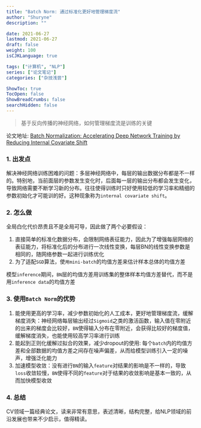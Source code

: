```yaml
---
title: "Batch Norm: 通过标准化更好地管理梯度流"
author: "Shuryne"
description: ""

date: 2021-06-27
lastmod: 2021-06-27
draft: false
weight: 100
isCJKLanguage: true

tags: ["计算机", "NLP"]
series: ["论文笔记"]
categories: ["杂技浅尝"]

ShowToc: true
TocOpen: false
ShowBreadCrumbs: false
searchHidden: false
---
```




> 基于反向传播的神经网络，如何管理梯度流是训练的关键

<!--more-->

论文地址: [Batch Normalization: Accelerating Deep Network Training by Reducing Internal Covariate Shift](https://arxiv.org/pdf/1502.03167.pdf)



### 1. 出发点

解决神经网络训练困难的问题：多层神经网络中，每层的输出数据分布都是不一样的。特别地，当前面层的参数发生变化时，后面每一层的输出分布都会发生变化，导致网络需要不断学习新的分布。往往使得训练时只好使用较低的学习率和精细的参数初始化才可能训的好。这种现象称为`internal covariate shift`。



### 2. 怎么做

全局白化代价昂贵且不是全局可导，因此做了两个必要假设：
1. 直接简单的标准化数据分布，会限制网络表征能力，因此为了增强每层网络的表征能力，将标准化后的分布进行一次线性变换，每层BN的线性变换参数是相同的，随网络参数一起进行训练优化
1. 为了适配`SGD`算法，使`用mini-batch`的均值方差来估计样本总体的均值方差

模型`inference`期间，`BN`层的均值方差用训练集的整体样本均值方差替代，而不是用`inference data`的均值方差



### 3. 使用`Batch Norm`的优势

1. 能使用更高的学习率，减少参数初始化的人工成本，更好地管理梯度流，缓解梯度消失：神经网络每层输出经过`Sigmoid`之类的激活函数，输入值在零附近的出来的梯度会比较好，`BN`使得输入分布在零附近，会获得比较好的梯度值，缓解梯度消失，也能使用较高学习率进行训练
1. 能起到正则化缓解过拟合的效果，减少dropout的使用: 每个`batch`内的均值方差和全部数据的均值方差之间存在噪声偏差，从而给模型训练引入一定的噪声，增强泛化能力
1. 加速模型收敛：没有进行`BN`的输入`feature`对结果的影响是不一样的，导致`loss`收敛较慢，`BN`使得不同的`feature`对于结果的收敛影响是基本一致的，从而加快模型收敛



### 4. 总结

CV领域一篇经典论文，读来非常有意思，表述清晰，结构完整，给NLP领域的前沿发展也带来不少启示，值得精读。

